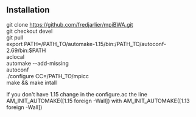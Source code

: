Installation
---------

git clone https://github.com/fredjarlier/mpiBWA.git <br />
git checkout devel  <br />
git pull <br />
export PATH=/PATH_TO/automake-1.15/bin:/PATH_TO/autoconf-2.69/bin:$PATH <br />
aclocal <br />
automake --add-missing <br />
autoconf <br />
 ./configure CC=/PATH_TO/mpicc <br />
make && make intall <br />

If you don't have 1.15 change in the configure.ac the line  <br />
AM_INIT_AUTOMAKE([1.15 foreign -Wall]) with AM_INIT_AUTOMAKE([1.13 foreign -Wall])  <br />



